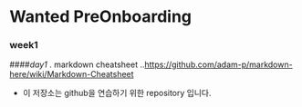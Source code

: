 # Wanted PreOnboarding 
### week1
####*day1*
. markdown cheatsheet
..https://github.com/adam-p/markdown-here/wiki/Markdown-Cheatsheet
- 이 저장소는 github을 연습하기 위한 repository 입니다.
